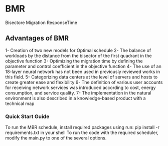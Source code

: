 # BMR
Bisectore Migration ResponseTime


<h2>Advantages of BMR </h2>
1- Creation of two new models for Optimal schedule
2- The balance of workloads by the distance from the bisector of the first quadrant in the objective function
3- Optimizing the migration time by defining the parameter and control coefficient in the objective function
4- The use of an 18-layer neural network has not been used in previously reviewed works in this field.
5- Categorizing data centers at the level of servers and hosts to create greater ease and flexibility
6- The definition of various user accounts for receiving network services was introduced according to cost, energy consumption, and service quality.
7- The implementation in the natural environment is also described in a knowledge-based product with a technical map
<h3>Quick Start Guide</h3>
To run the MBR schedule, install required packages using
run: pip install -r requirements.txt in your shell
To run the code with the required scheduler, modify the main.py to one of the several options.
